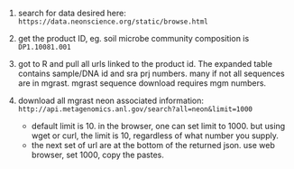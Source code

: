 1. search for data desired here: `https://data.neonscience.org/static/browse.html`

2. get the product ID, eg. soil microbe community composition is `DP1.10081.001`

3. got to R and pull all urls linked to the product id. The expanded table contains sample/DNA id and sra prj numbers. many if not all sequences are in mgrast. mgrast sequence download requires mgm numbers. 

4. download all mgrast neon associated information: `http://api.metagenomics.anl.gov/search?all=neon&limit=1000`
	+ default limit is 10. in the browser, one can set limit to 1000. but using wget or curl, the limit is 10, regardless of what number you supply. 
	+ the next set of url are at the bottom of the returned json. use web browser, set 1000, copy the pastes. 


